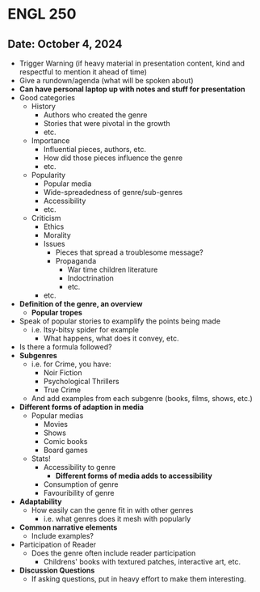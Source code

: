 # ENGL 250

## Date: October 4, 2024

- Trigger Warning (if heavy material in presentation content, kind and respectful to mention it ahead of time)
- Give a rundown/agenda (what will be spoken about)
- **Can have personal laptop up with notes and stuff for presentation**
- Good categories
    - History
        - Authors who created the genre
        - Stories that were pivotal in the growth
        - etc.
    - Importance
        - Influential pieces, authors, etc.
        - How did those pieces influence the genre
        - etc.
    - Popularity
        - Popular media
        - Wide-spreadedness of genre/sub-genres
        - Accessibility
        - etc.
    - Criticism
        - Ethics
        - Morality
        - Issues
            - Pieces that spread a troublesome message?
            - Propaganda
              -  War time children literature
              -  Indoctrination
              -  etc.
        -  etc.
- **Definition of the genre, an overview**
    - **Popular tropes**
- Speak of popular stories to examplify the points being made
    - i.e. Itsy-bitsy spider for example    
        - What happens, what does it convey, etc.
- Is there a formula followed?
- **Subgenres**
    - i.e. for Crime, you have:
        - Noir Fiction
        - Psychological Thrillers
        - True Crime
    - And add examples from each subgenre (books, films, shows, etc.)
- **Different forms of adaption in media**
    - Popular medias
      - Movies
      - Shows
      - Comic books
      - Board games
    - Stats!
      - Accessibility to genre
        - **Different forms of media adds to accessibility**
      - Consumption of genre
      - Favouribility of genre
- **Adaptability**
    - How easily can the genre fit in with other genres
        - i.e. what genres does it mesh with popularly
- **Common narrative elements**
    - Include examples?
- Participation of Reader
    - Does the genre often include reader participation 
      - Childrens' books with textured patches, interactive art, etc.
- **Discussion Questions**
    - If asking questions, put in heavy effort to make them interesting. 